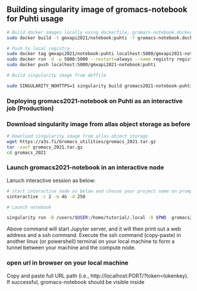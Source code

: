 ## Building singularity image of gromacs-notebook  for Puhti usage

```bash
# Build docker images locally using dockerfile, gromacs-notebook.dockerfile
sudo docker build -t gmxapi2021/notebook:puhti -f gromacs-notebook.dockerfile . 

# Push to local registry
sudo docker tag gmxapi2021/notebook:puhti localhost:5000/gmxapi2021-notebook:puhti
sudo docker run -d -p 5000:5000 --restart=always --name registry registry:2
sudo docker push localhost:5000/gmxapi2021-notebook:puhti

# Build singularity image from deffile

sudo SINGULARITY_NOHTTPS=1 singularity build gromacs2021-notebook-puhti.sif gromacs-notebook.deffile 

```


### Deploying gromacs2021-notebook on Puhti as an interactive job (Production)

### Download singularity image from allas object storage as before

```bash
# Download singularity image from allas object storage
wget https://a3s.fi/Gromacs_utilities/gromacs_2021.tar.gz
tar -xavf gromacs_2021.tar.gz 
cd gromacs_2021
```

### Launch gromacs2021-notebook in an interactive node

Lanuch interactive session as below:

```bash
# start interactive node as below and choose your project name on prompt
sinteractive -c 2 -m 4G -d 250

# Launch notebook

singularity run -B /users/$USER:/home/tutorial/.local -B $PWD  gromacs2021-notebook-puhti.sif

```
Above command will start Jupyter server, and it will then print out a web address and a ssh command. Execute the ssh command (copy-paste) in another linux (or powershell) terminal  on your local machine to form a tunnel between your machine and the compute node.


### open url in browser on your local machine 
Copy and paste full URL path (i.e., http://localhost:PORT/?token=tokenkey). If successful, gromacs-notebook should be visible inside 

 
